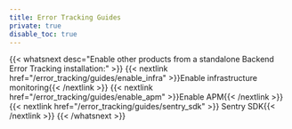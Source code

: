 ```yaml
---
title: Error Tracking Guides
private: true
disable_toc: true
---
```


{{< whatsnext desc="Enable other products from a standalone Backend Error Tracking installation:" >}}
    {{< nextlink href="/error_tracking/guides/enable_infra" >}}Enable infrastructure monitoring{{< /nextlink >}}
    {{< nextlink href="/error_tracking/guides/enable_apm" >}}Enable APM{{< /nextlink >}}
    {{< nextlink href="/error_tracking/guides/sentry_sdk" >}} Sentry SDK{{< /nextlink >}}
{{< /whatsnext >}}
